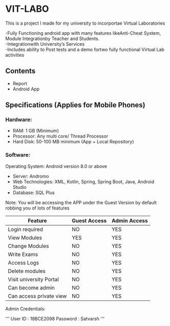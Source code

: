 # VIT-LABO
This is a project I made for my university to incorportae Virtual Laboratories 

-Fully Functioning android app with many features likeAnti-Cheat System, Module Integrationby Teacher and Students. <br>
-Integrationwith University’s Services <br>
-Includes ability to Post tests and a demo fortwo fully functional Virtual Lab activities <br>

## Contents

- Report <br>
- Android App <br>

## Specifications (Applies for Mobile Phones)

### Hardware:

- RAM: 1 GB (Minimum)<br>
- Processor: Any multi core/ Thread Processor<br>
- Hard Disk: 50-100 MB minimum (App + Local Repository)<br>

### Software:

Operating System: Android version 8.0 or above <br>
- Server: Andromo<br>
- Web Technologies: XML, Kotlin, Spring, Spring Boot, Java, Android Studio<br>
- Database: SQL Plus<br>


Note: You will be accessing the APP under the Guest Version by default robbing you of lots of features


| Feature     | Guest Access | Admin Access |
| ----------- | ----------- | ----------- |
| Login required    | NO      | YES        |
| View Modules  | YES        | YES        |
| Change Modules    | NO      | YES        |
| Write Exams  | NO       | YES        |
|Access Logs    | NO       | YES        |
| Delete modules  | NO       | YES        |
| Visit university Portal    | NO       | YES        |
| Can become admin  | NO      | YES        |
| Can access private view    | NO       | YES        |

Admin Credentials: <br>

'''
User ID   : 18BCE2098
Password  : Satvarsh
'''

